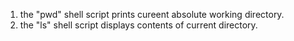 1. the "pwd" shell script prints cureent absolute working directory.
2. the "ls" shell script displays contents of current directory.
